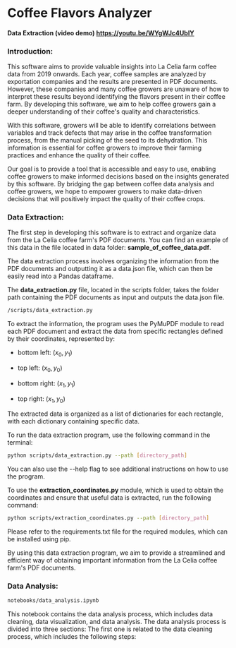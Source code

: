 # Coffee Flavors Analyzer
#### Data Extraction (video demo) https://youtu.be/WYgWJc4UbIY

### **Introduction**:
This software aims to provide valuable insights into La Celia farm coffee data from 2019 onwards. Each year, coffee samples are analyzed by exportation companies and the results are presented in PDF documents. However, these companies and many coffee growers are unaware of how to interpret these results beyond identifying the flavors present in their coffee farm. By developing this software, we aim to help coffee growers gain a deeper understanding of their coffee's quality and characteristics.

With this software, growers will be able to identify correlations between variables and track defects that may arise in the coffee transformation process, from the manual picking of the seed to its dehydration. This information is essential for coffee growers to improve their farming practices and enhance the quality of their coffee.

Our goal is to provide a tool that is accessible and easy to use, enabling coffee growers to make informed decisions based on the insights generated by this software. By bridging the gap between coffee data analysis and coffee growers, we hope to empower growers to make data-driven decisions that will positively impact the quality of their coffee crops.

### **Data Extraction**:
The first step in developing this software is to extract and organize data from the La Celia coffee farm's PDF documents. You can find an example of this data in the file located in data folder: **sample_of_coffee_data.pdf**.

The data extraction process involves organizing the information from the PDF documents and outputting it as a data.json file, which can then be easily read into a Pandas dataframe.

The **data_extraction.py** file, located in the scripts folder, takes the folder path containing the PDF documents as input and outputs the data.json file. 

```bash
/scripts/data_extraction.py
```
To extract the information, the program uses the PyMuPDF module to read each PDF document and extract the data from specific rectangles defined by their coordinates, represented by:

- bottom left: $(x_0, y_1)$

- top left: $(x_0, y_0)$

- bottom right: $(x_1, y_1)$

- top right: $(x_1, y_0)$

The extracted data is organized as a list of dictionaries for each rectangle, with each dictionary containing specific data.

To run the data extraction program, use the following command in the terminal:

```bash
python scripts/data_extraction.py --path [directory_path]
```
You can also use the --help flag to see additional instructions on how to use the program.

To use the **extraction_coordinates.py** module, which is used to obtain the coordinates and ensure that useful data is extracted, run the following command:

```bash
python scripts/extraction_coordinates.py --path [directory_path]
```
Please refer to the requirements.txt file for the required modules, which can be installed using pip.

By using this data extraction program, we aim to provide a streamlined and efficient way of obtaining important information from the La Celia coffee farm's PDF documents.


### **Data Analysis**:
```bash
notebooks/data_analysis.ipynb
```
This notebook contains the data analysis process, which includes data cleaning, data visualization, and data analysis. The data analysis process is divided into three sections:
The first one is related to the data cleaning process, which includes the following steps: